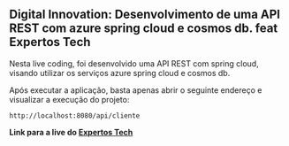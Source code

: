 <h2>Digital Innovation: Desenvolvimento de uma API REST com azure spring cloud e cosmos db. feat
Expertos Tech</h2>

Nesta live coding, foi desenvolvido uma API REST com spring cloud, visando utilizar os serviços azure spring cloud e cosmos db.

Após executar a aplicação, basta apenas abrir o seguinte endereço e visualizar a execução do projeto:

```
http://localhost:8080/api/cliente
```

**Link para a live do [Expertos Tech ](https://www.youtube.com/watch?v=TP-SoqEYDvw&t=8088s)**